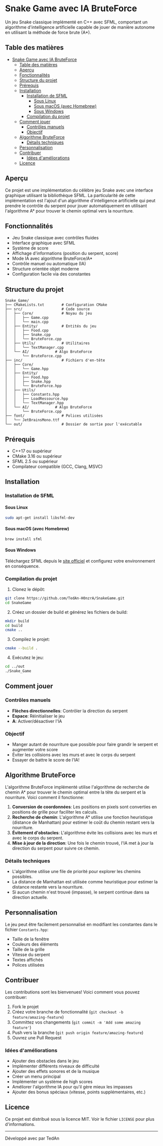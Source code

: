 # Snake Game avec IA BruteForce

Un jeu Snake classique implémenté en C++ avec SFML, comportant un algorithme d'intelligence artificielle capable de jouer de manière autonome en utilisant la méthode de force brute (A*).

## Table des matières

- [Snake Game avec IA BruteForce](#snake-game-avec-ia-bruteforce)
  - [Table des matières](#table-des-matières)
  - [Aperçu](#aperçu)
  - [Fonctionnalités](#fonctionnalités)
  - [Structure du projet](#structure-du-projet)
  - [Prérequis](#prérequis)
  - [Installation](#installation)
    - [Installation de SFML](#installation-de-sfml)
      - [Sous Linux](#sous-linux)
      - [Sous macOS (avec Homebrew)](#sous-macos-avec-homebrew)
      - [Sous Windows](#sous-windows)
    - [Compilation du projet](#compilation-du-projet)
  - [Comment jouer](#comment-jouer)
    - [Contrôles manuels](#contrôles-manuels)
    - [Objectif](#objectif)
  - [Algorithme BruteForce](#algorithme-bruteforce)
    - [Détails techniques](#détails-techniques)
  - [Personnalisation](#personnalisation)
  - [Contribuer](#contribuer)
    - [Idées d'améliorations](#idées-daméliorations)
  - [Licence](#licence)

## Aperçu

Ce projet est une implémentation du célèbre jeu Snake avec une interface graphique utilisant la bibliothèque SFML. La particularité de cette implémentation est l'ajout d'un algorithme d'intelligence artificielle qui peut prendre le contrôle du serpent pour jouer automatiquement en utilisant l'algorithme A* pour trouver le chemin optimal vers la nourriture.

## Fonctionnalités

- Jeu Snake classique avec contrôles fluides
- Interface graphique avec SFML
- Système de score
- Affichage d'informations (position du serpent, score)
- Mode IA avec algorithme BruteForce/A*
- Contrôle manuel ou automatique (IA)
- Structure orientée objet moderne
- Configuration facile via des constantes

## Structure du projet

```
Snake_Game/
├── CMakeLists.txt        # Configuration CMake
├── src/                  # Code source
│   ├── Core/             # Noyau du jeu
│   │   ├── Game.cpp
│   │   └── main.cpp
│   ├── Entity/           # Entités du jeu
│   │   ├── Food.cpp
│   │   ├── Snake.cpp
│   │   └── BruteForce.cpp
│   ├── Utils/            # Utilitaires
│   │   └── TextManager.cpp
│   └── AI/            # Algo BruteForce
│       └── BruteForce.cpp
├── inc/                  # Fichiers d'en-tête
│   ├── Core/
│   │   └── Game.hpp
│   ├── Entity/
│   │   ├── Food.hpp
│   │   ├── Snake.hpp
│   │   └── BruteForce.hpp
│   ├── Utils/
│   │   ├── Constants.hpp
│   │   ├── LoadRessource.hpp
│   │   └── TextManager.hpp
│   └── AI/            # Algo BruteForce
│       └── BruteForce.cpp
├── font/                 # Polices utilisées
│   └── JetBrainsMono.ttf
└── out/                  # Dossier de sortie pour l'exécutable
```

## Prérequis

- C++17 ou supérieur
- CMake 3.16 ou supérieur
- SFML 2.5 ou supérieur
- Compilateur compatible (GCC, Clang, MSVC)

## Installation

### Installation de SFML

#### Sous Linux

```bash
sudo apt-get install libsfml-dev
```

#### Sous macOS (avec Homebrew)

```bash
brew install sfml
```

#### Sous Windows

Téléchargez SFML depuis le [site officiel](https://www.sfml-dev.org/download.php) et configurez votre environnement en conséquence.

### Compilation du projet

1. Clonez le dépôt:

```bash
git clone https://github.com/TedAn-H0nzrA/SnakeGame.git
cd SnakeGame
```

2. Créez un dossier de build et générez les fichiers de build:

```bash
mkdir build
cd build
cmake ..
```

3. Compilez le projet:

```bash
cmake --build .
```

4. Exécutez le jeu:

```bash
cd ../out
./Snake_Game
```

## Comment jouer

### Contrôles manuels

- **Flèches directionnelles**: Contrôler la direction du serpent
- **Espace**: Réinitialiser le jeu
- **A**: Activer/désactiver l'IA

### Objectif

- Manger autant de nourriture que possible pour faire grandir le serpent et augmenter votre score
- Éviter les collisions avec les murs et avec le corps du serpent
- Essayer de battre le score de l'IA!

## Algorithme BruteForce

L'algorithme BruteForce implémenté utilise l'algorithme de recherche de chemin A* pour trouver le chemin optimal entre la tête du serpent et la nourriture. Voici comment il fonctionne:

1. **Conversion de coordonnées**: Les positions en pixels sont converties en positions de grille pour faciliter les calculs.
2. **Recherche de chemin**: L'algorithme A* utilise une fonction heuristique (distance de Manhattan) pour estimer le coût du chemin restant vers la nourriture.
3. **Évitement d'obstacles**: L'algorithme évite les collisions avec les murs et avec le corps du serpent.
4. **Mise à jour de la direction**: Une fois le chemin trouvé, l'IA met à jour la direction du serpent pour suivre ce chemin.

### Détails techniques

- L'algorithme utilise une file de priorité pour explorer les chemins possibles.
- La distance de Manhattan est utilisée comme heuristique pour estimer la distance restante vers la nourriture.
- Si aucun chemin n'est trouvé (impasse), le serpent continue dans sa direction actuelle.

## Personnalisation

Le jeu peut être facilement personnalisé en modifiant les constantes dans le fichier `Constants.hpp`:

- Taille de la fenêtre
- Couleurs des éléments
- Taille de la grille
- Vitesse du serpent
- Textes affichés
- Polices utilisées

## Contribuer

Les contributions sont les bienvenues! Voici comment vous pouvez contribuer:

1. Fork le projet
2. Créez votre branche de fonctionnalité (`git checkout -b feature/amazing-feature`)
3. Committez vos changements (`git commit -m 'Add some amazing feature'`)
4. Push vers la branche (`git push origin feature/amazing-feature`)
5. Ouvrez une Pull Request

### Idées d'améliorations

- Ajouter des obstacles dans le jeu
- Implémenter différents niveaux de difficulté
- Ajouter des effets sonores et de la musique
- Créer un menu principal
- Implémenter un système de high scores
- Améliorer l'algorithme IA pour qu'il gère mieux les impasses
- Ajouter des bonus spéciaux (vitesse, points supplémentaires, etc.)

## Licence

Ce projet est distribué sous la licence MIT. Voir le fichier `LICENSE` pour plus d'informations.

---

Développé avec par TedAn
